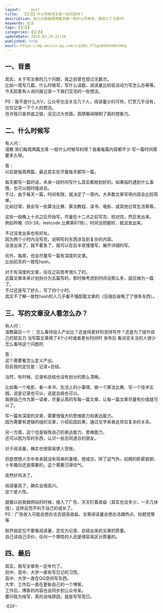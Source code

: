 ```yaml
---   
layout:     post  
title:  【生活】什么时候写文章？如何坚持？  
description: 有人问我每周两篇文章一般什么时候写，我陷入了沉思中。  
keywords: 生活  
tags: [生活]    
categories: [生活]  
updateData: 2019-03-29 23:24   
published: true 
wxurl: https://mp.weixin.qq.com/s/pZNs_Yf2gLBeDGxbN1dkmg  
---  
```



## 一、背景  


其实，关于写文章的几个问题，我之前曾在想过无数次。  
比如一周写几篇，什么时候写，写什么话题，阅读量比较低没动力写怎么办等等。  
今天趁着有人询问就记录一下我们交流的一些想法。  


PS：我不是什么大V，公众号也没关注几个人，阅读量少的可怜，打赏几乎没有，仅仅记录一下个人的想法。  
也许我只是井底之蛙，没见过大世面。孤陋寡闻限制了我的想象力。  



## 二、什么时候写  


有人问：  
请教 哥们每周两篇文章 一般什么时候写的呀？我看每篇内容都不少 写一篇时间需要多久呀。  


答：  
以前是每周两篇，最近其实在尽量每天都写一篇。  


每天都写一篇的话，未来一段时间写什么其实都规划好的。如果临时遇到什么事情，也可以随时插进去。  
不过，由于每天一篇，时间有限，就决定了一周内，大多数文章写得内容会比较简单。  
比如日常，我会写一些算法比赛、算法教程、读书、电影、或其他日常生活等等。  


这些一般晚上十点之后开始写，尽量在十二点之前写完、校对完，然后发出来。  
例如昨晚（03-28，leetcode 比赛第87场），时间没把握好，就没发出来。  


不过没发出来也有好处。  
因为两个小时内没写完，说明写的东西涉及到复杂的内容。  
没发出来了，就不着急了，就可以在后半夜慢慢写，展开详细的写。  


另外，每周，也会尽量写一篇有深度的文章。  
比如前天的一致性hash。  


对于有深度的文章，往往之前思考很久了的。  
这篇文章本来计划拆分为五篇写的，那时候考虑到时间没那么多，就压缩为一篇了。  
不过还是写了好久，写了四个小时。  
其实不了解一致性hash的人几乎看不懂那篇文章的（压缩后省略了了很多东西）。  


## 三、写的文章没人看怎么办？  


有人问：  
请教最后一个： 怎么看待投入产出比？还是纯爱好的坚持写作？还是为了提升自己的软实力  当写篇文章用了4个小时或者更长时间时 发布后 看浏览关注的人很少  怎么看待这个问题的  



答：  
这个需要看怎么定义产出。  
目前我的定位是：记录+总结。  


当然，有时候，记录和总结也没有划分的那么清晰。  


比如看一个电影、看一本书、生活上的小事情、做一个算法比赛、写一个技术实践，说是记录也可以，说是总结也可以。  
我把自己作为第一读者，尽量认真的写每一篇文章，让每一篇文章尽量有价值就可以了。  


写一篇有深度的文章，需要很强大的思维能力和表达能力。  
因为需要有逻辑的组织文章，介绍前因后果，通过文字来表达背后复杂的关系。  


另一方面，这个也是锻炼自己的表达能力、思维能力。  
还可以因为写的东西，认识一些志同道合的朋友。  


对于阅读量，确实也很容易使人受挫。  


但是想想人生中本来就没有简单的事情，想成功，除了运气外，前期的卧薪尝胆、十年魔剑还是需要的，这个需要沉得住气。  


突然好鸡汤了。  


阅读量高了，确实会很高兴。  
这个是人性。  


就像以前我做网站的时候，接入了广告，天天盯着收益（其实也没多少，一天几块钱），这样反而不利于自己的成长了。  
PS：广告收入可能会想办法去提高收益，文章阅读量会想办法蹭热点、标题党等等  


刚开始定位不要看阅读量，定位为记录、总结出来的文章的质量。  
自己读自己评价，任何一个理性的人还是很容易区分质量的。  


## 四、最后  


其实，我写文章有一定年代了。  
初中、高中、大学一直有写日记的习惯。  
高中、大学一直在QQ空间写东西。  
大学、工作后一直在更新自己的一个博客。  
工作后，博客的内容也会同步到公众号来。  
要问我为啥写，真的没啥原因，就是写写而已。  


-EOF-  


